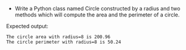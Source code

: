* Write a Python class named Circle constructed by a radius and two methods which will compute the area and the perimeter of a circle. 

Expected output:
```
The circle area with radius=8 is 200.96
The circle perimeter with radius=8 is 50.24
```